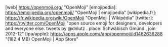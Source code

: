 [web] https://openmoji.org/ "OpenMoji"
[emojipedia]: https://emojipedia.org/openmoji/ "OpenMoji | emojipedia"
[wikipedia.fr]: https://fr.wikipedia.org/wiki/OpenMoji "OpenMoji | Wikipédia"
[twitter]: https://twitter.com/OpenMoji "open source emoji for designers, developers and everyone else. tweets by @dnlutz . place: Schwäbisch Gmünd , join 2012-12"
[ipa/apple]: https://apps.apple.com//app/openmoji/id1462636288 "(182.4 MB) OpenMoji | App Store"

[src/gh]: https://github.com/hfg-gmuend/openmoji.git "(CC-BY-SA-4.0 license) (Languages: HTML 97.6%, JavaScript 2.1%, Other 0.3%) Open source emojis for designers, developers and everyone else! (release font: 4.89 MB)"
